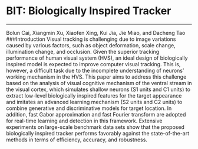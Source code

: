 # BIT: Biologically Inspired Tracker
---
Bolun Cai, Xiangmin Xu, Xiaofen Xing, Kui Jia, Jie Miao, and Dacheng Tao
###Introduction
Visual tracking is challenging due to image variations caused by various factors, such as object deformation, scale change, illumination change, and occlusion. Given the superior tracking performance of human visual system (HVS), an ideal design of biologically inspired model is expected to improve computer visual tracking. This is, however, a difficult task due to the incomplete understanding of neurons’ working mechanism in the HVS. This paper aims to address this challenge based on the analysis of visual cognitive mechanism of the ventral stream in the visual cortex, which simulates shallow neurons (S1 units and C1 units) to extract low-level biologically inspired features for the target appearance and imitates an advanced learning mechanism (S2 units and C2 units) to combine generative and discriminative models for target location. In addition, fast Gabor approximation and fast Fourier transform are adopted for real-time learning and detection in this framework. Extensive experiments on large-scale benchmark data sets show that the proposed biologically inspired tracker performs favorably against the state-of-the-art methods in terms of efficiency, accuracy, and robustness.
